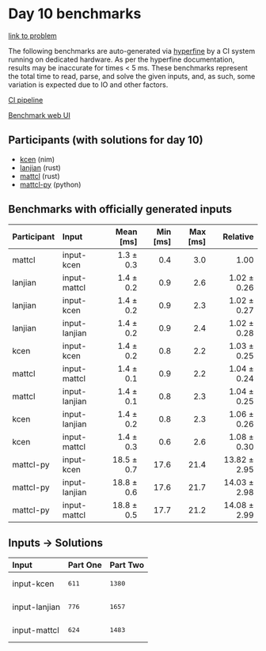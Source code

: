 # Day 10 benchmarks

[link to problem](https://adventofcode.com/2024/day/10)

The following benchmarks are auto-generated via
[hyperfine](https://github.com/sharkdp/hyperfine) by a CI system running on
dedicated hardware. As per the hyperfine documentation, results may be
inaccurate for times < 5 ms. These benchmarks represent the total time to read,
parse, and solve the given inputs, and, as such, some variation is expected due
to IO and other factors.

[CI pipeline](http://ci.papercode.net:8080/teams/main/pipelines/aoc2024)

[Benchmark web UI](https://aoc.ancalagon.black)


## Participants (with solutions for day 10)

- [kcen](https://github.com/kcen/aoc2024) (nim)
- [lanjian](https://github.com/lanjian/aoc-2024) (rust)
- [mattcl](https://github.com/mattcl/aoc2024) (rust)
- [mattcl-py](https://github.com/mattcl/aoc2024-py) (python)


## Benchmarks with officially generated inputs

| Participant | Input | Mean [ms] | Min [ms] | Max [ms] | Relative |
|:---|:---|---:|---:|---:|---:|
| mattcl | input-kcen | 1.3 ± 0.3 | 0.4 | 3.0 | 1.00 |
| lanjian | input-mattcl | 1.4 ± 0.2 | 0.9 | 2.6 | 1.02 ± 0.26 |
| lanjian | input-kcen | 1.4 ± 0.2 | 0.9 | 2.3 | 1.02 ± 0.27 |
| lanjian | input-lanjian | 1.4 ± 0.2 | 0.9 | 2.4 | 1.02 ± 0.28 |
| kcen | input-kcen | 1.4 ± 0.2 | 0.8 | 2.2 | 1.03 ± 0.25 |
| mattcl | input-mattcl | 1.4 ± 0.1 | 0.9 | 2.2 | 1.04 ± 0.24 |
| mattcl | input-lanjian | 1.4 ± 0.1 | 0.8 | 2.3 | 1.04 ± 0.25 |
| kcen | input-lanjian | 1.4 ± 0.2 | 0.8 | 2.3 | 1.06 ± 0.26 |
| kcen | input-mattcl | 1.4 ± 0.3 | 0.6 | 2.6 | 1.08 ± 0.30 |
| mattcl-py | input-kcen | 18.5 ± 0.7 | 17.6 | 21.4 | 13.82 ± 2.95 |
| mattcl-py | input-lanjian | 18.8 ± 0.6 | 17.6 | 21.7 | 14.03 ± 2.98 |
| mattcl-py | input-mattcl | 18.8 ± 0.5 | 17.7 | 21.2 | 14.08 ± 2.99 |


## Inputs -> Solutions

| Input | Part One | Part Two |
|:---|:---|:---|
|input-kcen|<pre>611</pre>|<pre>1380</pre>|
|input-lanjian|<pre>776</pre>|<pre>1657</pre>|
|input-mattcl|<pre>624</pre>|<pre>1483</pre>|